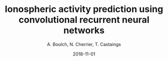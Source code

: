 ---
title: 'Ionospheric activity prediction using convolutional recurrent neural networks'
collection: publications
permalink: /publications/2018-arxiv-forecast
excerpt: ''
date: 2018-11-01
venue: 'Arxiv'
paperurl: ''
type: 'misc'
author : 'A. Boulch, N. Cherrier, T. Castaings'
arxiv: https://arxiv.org/abs/1810.13273
code: https://github.com/aboulch/tec_prediction
teaser: publications/2017-ICONIP-space.png
bibtex: "@article{boulch2018ionosphere, <br/>
  title={Ionospheric activity prediction using convolutional recurrent neural networks}, <br/>
  author={Boulch, Alexandre and Cherrier Noelie and Castaings Thibaut}, <br/>
  journal={arXiv preprint arXiv:1810.13273}, <br/>
  year={2018}, <br/>
  url={https://arxiv.org/abs/1810.13273} <br/>
}"
---